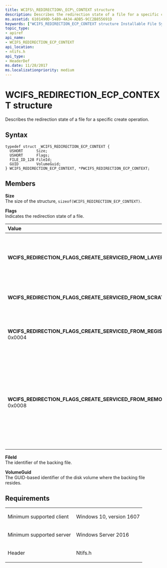 ```yaml
---
title: WCIFS\_REDIRECTION\_ECP\_CONTEXT structure
description: Describes the redirection state of a file for a specific create operation.
ms.assetid: 6101490D-54B9-4A34-ADB5-9CC2B855691D
keywords: ["WCIFS_REDIRECTION_ECP_CONTEXT structure Installable File System Drivers", "PWCIFS_REDIRECTION_ECP_CONTEXT structure pointer Installable File System Drivers"]
topic_type:
- apiref
api_name:
- WCIFS_REDIRECTION_ECP_CONTEXT
api_location:
- ntifs.h
api_type:
- HeaderDef
ms.date: 11/28/2017
ms.localizationpriority: medium
---
```


# WCIFS\_REDIRECTION\_ECP\_CONTEXT structure


Describes the redirection state of a file for a specific create operation.

Syntax
------

```ManagedCPlusPlus
typedef struct _WCIFS_REDIRECTION_ECP_CONTEXT {
  USHORT      Size;
  USHORT      Flags;
  FILE_ID_128 FileId;
  GUID        VolumeGuid;
} WCIFS_REDIRECTION_ECP_CONTEXT, *PWCIFS_REDIRECTION_ECP_CONTEXT;
```

Members
-------

**Size**  
The size of the structure, `sizeof(WCIFS_REDIRECTION_ECP_CONTEXT)`.

**Flags**  
Indicates the redirection state of a file.

<table>
<colgroup>
<col width="50%" />
<col width="50%" />
</colgroup>
<thead>
<tr class="header">
<th align="left">Value</th>
<th align="left">Meaning</th>
</tr>
</thead>
<tbody>
<tr class="odd">
<td align="left"><a href="" id="wcifs-redirection-flags-create-serviced-from-layer"></a>
<strong>WCIFS_REDIRECTION_FLAGS_CREATE_SERVICED_FROM_LAYER</strong>
0x0001</td>
<td align="left"><p>This is a redirected file from a layer that is not registered in the LayerRootLocations registry key.</p></td>
</tr>
<tr class="even">
<td align="left"><a href="" id="wcifs-redirection-flags-create-serviced-from-scratch"></a>
<strong>WCIFS_REDIRECTION_FLAGS_CREATE_SERVICED_FROM_SCRATCH</strong>
0x0002</td>
<td align="left"><p>This is a new or modified file, it is not redirected.</p></td>
</tr>
<tr class="odd">
<td align="left"><a href="" id="wcifs-redirection-flags-create-serviced-from-registered-layer"></a>
<strong>WCIFS_REDIRECTION_FLAGS_CREATE_SERVICED_FROM_REGISTERED_LAYER</strong>
0x0004</td>
<td align="left"><p>This is a redirected file from a layer that is listed in the LayerRootLocations registry key.</p></td>
</tr>
<tr class="even">
<td align="left"><a href="" id="wcifs-redirection-flags-create-serviced-from-remote-layer"></a>
<strong>WCIFS_REDIRECTION_FLAGS_CREATE_SERVICED_FROM_REMOTE_LAYER</strong>
0x0008</td>
<td align="left"><p>This is a redirected file from a remote file system relative to the container. It may or may not be registered as a layer on that server. For Hyper-V containers, the remote server is the host of the Hyper-V container utility VM.</p></td>
</tr>
</tbody>
</table>

 

**FileId**  
The identifier of the backing file.

**VolumeGuid**  
The GUID-based identifier of the disk volume where the backing file resides.

Requirements
------------

<table>
<colgroup>
<col width="50%" />
<col width="50%" />
</colgroup>
<tbody>
<tr class="odd">
<td align="left"><p>Minimum supported client</p></td>
<td align="left"><p>Windows 10, version 1607</p></td>
</tr>
<tr class="even">
<td align="left"><p>Minimum supported server</p></td>
<td align="left"><p>Windows Server 2016</p></td>
</tr>
<tr class="odd">
<td align="left"><p>Header</p></td>
<td align="left">Ntifs.h</td>
</tr>
</tbody>
</table>

 

 





